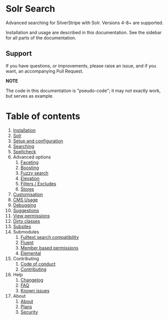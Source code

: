 # Solr Search

Advanced searching for SilverStripe with Solr. Versions 4-8+ are supported.

Installation and usage are described in this documentation. See the sidebar for all parts of the documentation.

## Support

If you have questions, or improvements, please raise an issue, and if you want, an accompanying Pull Request.

**NOTE**

The code in this documentation is "pseudo-code"; it may not exactly work, but serves as example.

# Table of contents
1. [Installation](01-Installation.md)
2. [Solr](02-Solr.md)
3. [Setup and configuration](03-Set-up-and-Configuration.md)
4. [Searching](04-Searching.md)
5. [Spellcheck](05-Spellcheck.md)
6. Advanced options
    1. [Faceting](06-Advanced-Options/01-Faceting.md)
    2. [Boosting](06-Advanced-Options/02-Boosting.md)
    3. [Fuzzy search](06-Advanced-Options/03-Fuzzy-search.md)
    4. [Elevation](06-Advanced-Options/04-Elevation.md)
    5. [Filters / Excludes](06-Advanced-Options/05-Filters-excludes.md)
    6. [Stores](06-Advanced-Options/06-Stores.md)
7. [Customisation](07-Customisation.md)
8. [CMS Usage](08-CMS-Usage.md)
9. [Debugging](09-Debugging.md)
10. [Suggestions](10-Suggestions.md)
11. [View permissions](11-View-Permissions.md)
12. [Dirty classes](12-Dirty-Classes.md)
13. [Subsites](13-Subsites.md)
14. Submodules
    1. [Fulltext search compatibility](14-Submodules/01-Fulltext-Search-Compatibility.md)
    2. [Fluent](14-Submodules/03-Fluent.md)
    3. [Member based permissions](14-Submodules/04-Member-based-permissions.md)
    4. [Elemental](14-Submodules/05-Elemental.md)
15. Contributing
    1. [Code of conduct](15-Contributing/01-Code-of-Conduct.md)
    2. [Contributing](15-Contributing/02-Contributing.md)
16. Help
    1. [Changelog](16-Help/01-Changelog.md)
    2. [FAQ](16-Help/02-FAQ.md)
    3. [Known issues](16-Help/03-Known-issues.md)
17. About
    1. [About](17-About/01-About.md)
    2. [Plans](17-About/02-Plans.md)
    3. [Security](17-About/03-Security.md)
